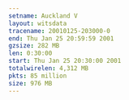 ```yaml
---
setname: Auckland V
layout: witsdata
tracename: 20010125-203000-0
end: Thu Jan 25 20:59:59 2001
gzsize: 282 MB
len: 0:30:00
start: Thu Jan 25 20:30:00 2001
totalwirelen: 4,312 MB
pkts: 85 million
size: 976 MB
---
```

